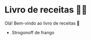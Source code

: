 # Livro de receitas :woman_cook:

Olá! Bem-vindo ao livro de receitas :wave:

- Strogonoff de frango
